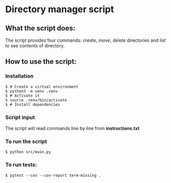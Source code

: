 
# Directory manager script

## What the script does:

The script provides four commands: *create*, *move*, *delete* directories and 
*list* to see contents of directory.

## How to use the script:

### Installation

```console
$ # Create a virtual environment
$ python3 -m venv .venv
$ # Activate it
$ source .venv/bin/activate
$ # Install dependencies
```

### Script input

The script will read commands line by line from **instructions.txt**

### To run the script
```console
$ python src/main.py
```

### To run tests:
```console
$ pytest --cov --cov-report term-missing .
```